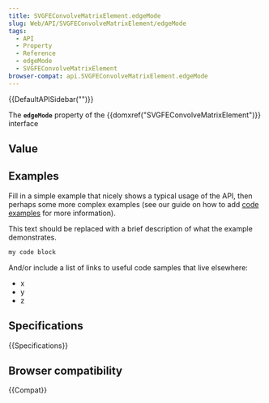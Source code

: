 ```yaml
---
title: SVGFEConvolveMatrixElement.edgeMode
slug: Web/API/SVGFEConvolveMatrixElement/edgeMode
tags:
  - API
  - Property
  - Reference
  - edgeMode
  - SVGFEConvolveMatrixElement
browser-compat: api.SVGFEConvolveMatrixElement.edgeMode
---
```

{{DefaultAPISidebar("")}}

The **`edgeMode`** property of the {{domxref("SVGFEConvolveMatrixElement")}} interface 

## Value



## Examples

Fill in a simple example that nicely shows a typical usage of the API, then perhaps some more complex examples (see our guide on how to add [code examples](/en-US/docs/MDN/Contribute/Structures/Code_examples) for more information).

This text should be replaced with a brief description of what the example demonstrates.

```js
my code block
```

And/or include a list of links to useful code samples that live elsewhere:

*   x
*   y
*   z

## Specifications

{{Specifications}}

## Browser compatibility

{{Compat}}


